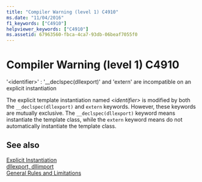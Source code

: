 ```yaml
---
title: "Compiler Warning (level 1) C4910"
ms.date: "11/04/2016"
f1_keywords: ["C4910"]
helpviewer_keywords: ["C4910"]
ms.assetid: 67963560-fbca-4ca7-93db-06beaf7055f0
---
```

# Compiler Warning (level 1) C4910

'\<identifier>' : '__declspec(dllexport)' and 'extern' are incompatible on an explicit instantiation

The explicit template instantiation named *\<identifier>* is modified by both the `__declspec(dllexport)` and `extern` keywords. However, these keywords are mutually exclusive. The `__declspec(dllexport)` keyword means instantiate the template class, while the `extern` keyword means do not automatically instantiate the template class.

## See also

[Explicit Instantiation](../../cpp/explicit-instantiation.md)<br/>
[dllexport, dllimport](../../cpp/dllexport-dllimport.md)<br/>
[General Rules and Limitations](../../cpp/general-rules-and-limitations.md)